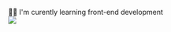 :mage_man: I'm curently learning front-end development<br>
![](https://komarev.com/ghpvc/?username=EuRo47&color=brightgreen)

